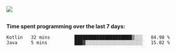 [![](https://img.shields.io/badge/discord-jonatsp%234844-7289DA?logo=discord)](https://discord.com/users/239510668687048717)

##
**Time spent programming over the last 7 days:**
<!--START_SECTION:waka-->
```text
Kotlin   32 mins         █████████████████████▒░░░   84.98 % 
Java     5 mins          ███▓░░░░░░░░░░░░░░░░░░░░░   15.02 % 
```
<!--END_SECTION:waka-->
##
